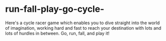 # run-fall-play-go-cycle-
Here's a cycle racer game which enables you to dive straight into the world of imagination, working hard and fast to reach your destination with lots and lots of hurdles in between. Go, run, fall, and play it!
